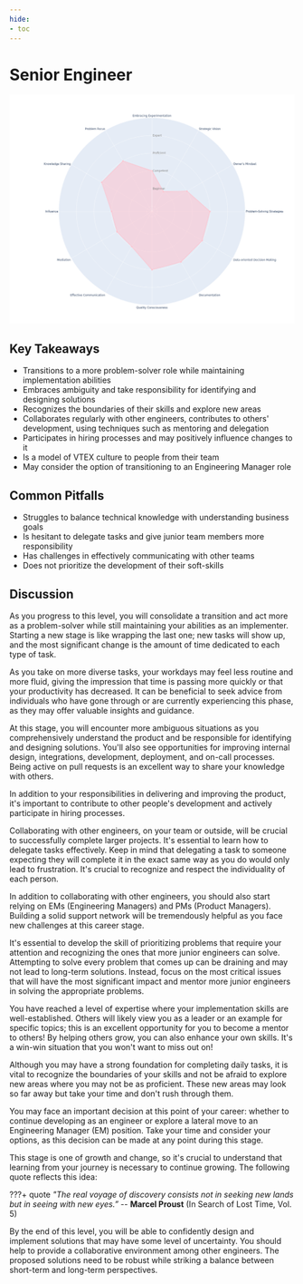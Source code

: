 ```yaml
---
hide:
- toc
---
```

# Senior Engineer

![Senior Engineer radar chart based on Engineering Competences](assets/l3.png)

## Key Takeaways

* Transitions to a more problem-solver role while maintaining implementation abilities
* Embraces ambiguity and take responsibility for identifying and designing solutions
* Recognizes the boundaries of their skills and explore new areas
* Collaborates regularly with other engineers, contributes to others' development, using techniques such as mentoring and delegation
* Participates in hiring processes and may positively influence changes to it
* Is a model of VTEX culture to people from their team
* May consider the option of transitioning to an Engineering Manager role

## Common Pitfalls

* Struggles to balance technical knowledge with understanding business goals
* Is hesitant to delegate tasks and give junior team members more responsibility
* Has challenges in effectively communicating with other teams
* Does not prioritize the development of their soft-skills

## Discussion

As you progress to this level, you will consolidate a transition and act more as a problem-solver while still maintaining your abilities as an implementer. Starting a new stage is like wrapping the last one; new tasks will show up, and the most significant change is the amount of time dedicated to each type of task.

As you take on more diverse tasks, your workdays may feel less routine and more fluid, giving the impression that time is passing more quickly or that your productivity has decreased. It can be beneficial to seek advice from individuals who have gone through or are currently experiencing this phase, as they may offer valuable insights and guidance.

At this stage, you will encounter more ambiguous situations as you comprehensively understand the product and be responsible for identifying and designing solutions. You'll also see opportunities for improving internal design, integrations, development, deployment, and on-call processes. Being active on pull requests is an excellent way to share your knowledge with others.

In addition to your responsibilities in delivering and improving the product, it's important to contribute to other people's development and actively participate in hiring processes.

Collaborating with other engineers, on your team or outside, will be crucial to successfully complete larger projects. It's essential to learn how to delegate tasks effectively. Keep in mind that delegating a task to someone expecting they will complete it in the exact same way as you do would only lead to frustration. It's crucial to recognize and respect the individuality of each person.

In addition to collaborating with other engineers, you should also start relying on EMs (Engineering Managers) and PMs (Product Managers). Building a solid support network will be tremendously helpful as you face new challenges at this career stage.

It's essential to develop the skill of prioritizing problems that require your attention and recognizing the ones that more junior engineers can solve. Attempting to solve every problem that comes up can be draining and may not lead to long-term solutions. Instead, focus on the most critical issues that will have the most significant impact and mentor more junior engineers in solving the appropriate problems.

You have reached a level of expertise where your implementation skills are well-established. Others will likely view you as a leader or an example for specific topics; this is an excellent opportunity for you to become a mentor to others! By helping others grow, you can also enhance your own skills. It's a win-win situation that you won't want to miss out on!

Although you may have a strong foundation for completing daily tasks, it is vital to recognize the boundaries of your skills and not be afraid to explore new areas where you may not be as proficient. These new areas may look so far away but take your time and don't rush through them.

You may face an important decision at this point of your career: whether to continue developing as an engineer or explore a lateral move to an Engineering Manager (EM) position. Take your time and consider your options, as this decision can be made at any point during this stage.

This stage is one of growth and change, so it's crucial to understand that learning from your journey is necessary to continue growing. The following quote reflects this idea:

???+ quote
    _"The real voyage of discovery consists not in seeking new lands but in seeing with new eyes.”_
    -- __Marcel Proust__ (In Search of Lost Time, Vol. 5)

By the end of this level, you will be able to confidently design and implement solutions that may have some level of uncertainty. You should help to provide a collaborative environment among other engineers. The proposed solutions need to be robust while striking a balance between short-term and long-term perspectives.
